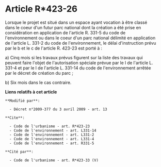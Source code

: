 # Article R*423-26

Lorsque le projet est situé dans un espace ayant vocation à être classé dans le coeur d'un futur parc national dont la
création a été prise en considération en application de l'article R. 331-5 du code de l'environnement ou dans le coeur d'un
parc national délimité en application de l'article L. 331-2 du code de l'environnement, le délai d'instruction prévu par le b
et le c de l'article R. 423-23 est porté à : 

a) Cinq mois si les travaux prévus figurent sur la liste des travaux qui peuvent faire l'objet de l'autorisation spéciale
prévue par le I de l'article L. 331-4 et par le I de l'article L. 331-14 du code de l'environnement arrêtée par le décret de
création du parc ; 

b) Six mois dans le cas contraire.

**Liens relatifs à cet article**

	**Modifié par**:

	  - Décret n°2009-377 du 3 avril 2009 - art. 13

	**Cite**:

	  - Code de l'urbanisme - art. R*423-23
	  - Code de l'environnement - art. L331-14
	  - Code de l'environnement - art. L331-2
	  - Code de l'environnement - art. L331-4
	  - Code de l'environnement - art. R331-5

	**Cité par**:

	  - Code de l'urbanisme - art. R*423-33 (V)
